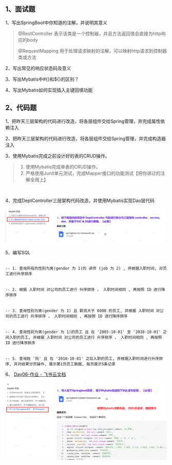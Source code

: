 ## 1、面试题

1、写出SpringBoot中你知道的注解，并说明其意义

> @RestController 表示该类是一个控制器，并且方法返回值会直接为http响应的body
>
> @RequestMapping 用于处理请求映射的注解，可以映射http请求到控制器类或方法



2、写出常见的响应状态码及意义



3、写出Mybatis中#{}和${}的区别？



4、写出Mybatis如何实现插入主键回填功能



## 2、代码题

1、把昨天三层架构的代码进行改造，将各层组件交给Spring管理，并完成属性依赖注入

2、把昨天三层架构的代码进行改造，将各层组件交给Spring管理，并完成构造器注入

3、使用Mybatis完成之前设计好的表的CRUD操作。

> 1. 使用Mybatis完成单表的CRUD操作。
> 2. 严格使用Junit单元测试，完成Mapper接口的功能测试【把你讲过的注解全用上】

​	

4、完成DeptController三层架构代码改造，并使用Mybatis实现Dao层代码

![1736156969742](assets/1736156969742.png)



5、编写SQL

```mysql

-- 1. 查询所有的性别为男(gender 为 1)的 讲师 (job 为 2) , 并根据入职时间, 对员工进行升序排序


-- 2. 根据 入职时间 对公司的员工进行 升序排序 ， 入职时间相同 , 再按照 ID 进行降序排序


-- 3. 查询性别为男(gender 为 1) 且 薪资大于 6000 的员工, 并根据 入职时间 对公司的员工进行 升序排序 ， 入职时间相同 , 再按照 ID 进行降序排序


-- 4. 查询性别为男(gender 为 1)的员工 且 在 '2005-10-01' 至 '2018-10-01' 之间入职的员工, 并根据 入职时间 对公司的员工进行 升序排序 ， 入职时间相同 , 再按照 ID 进行降序排序


-- 5. 查询姓 '阮' 且 在 '2010-10-01' 之后入职的员工, 并根据入职时间进行升序排序, 并对结果分页操作, 展示第1页员工数据, 每页展示5条记录

```



6、 [‍﻿⁠﻿‌⁠⁠‬‍⁠‍﻿‬‍‍⁠‌‬﻿‌‬‌‬Day06-作业 - 飞书云文档](https://heuqqdmbyk.feishu.cn/wiki/ZeVewRuRQiZzQ2kX6pWcWjcfn9f)

![1736157165898](assets/1736157165898.png)